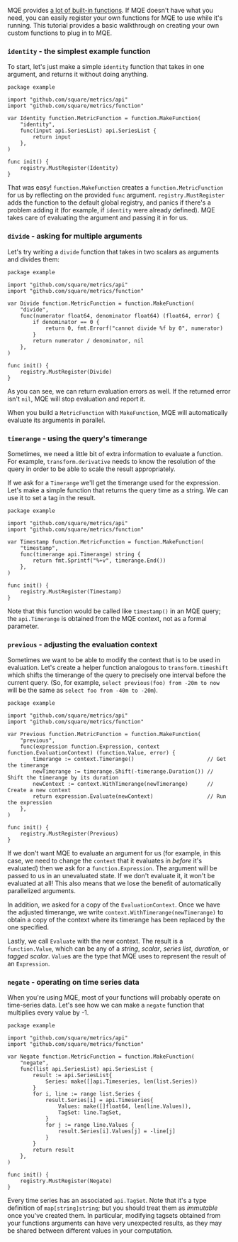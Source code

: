 MQE provides [a lot of built-in functions](https://github.com/square/metrics/wiki/Function-Reference). If MQE doesn't have what you need, you can easily register your own functions for MQE to use while it's running. This tutorial provides a basic walkthrough on creating your own custom functions to plug in to MQE.

### `identity` - the simplest example function

To start, let's just make a simple `identity` function that takes in one argument, and returns it without doing anything.

```
package example

import "github.com/square/metrics/api"
import "github.com/square/metrics/function"

var Identity function.MetricFunction = function.MakeFunction(
    "identity",
    func(input api.SeriesList) api.SeriesList {
        return input
    },
)

func init() {
    registry.MustRegister(Identity)
}
```

That was easy! `function.MakeFunction` creates a `function.MetricFunction` for us by reflecting on the provided `func` argument. `registry.MustRegister` adds the function to the default global registry, and panics if there's a problem adding it (for example, if `identity` were already defined). MQE takes care of evaluating the argument and passing it in for us.

### `divide` - asking for multiple arguments

Let's try writing a `divide` function that takes in two scalars as arguments and divides them:

```
package example

import "github.com/square/metrics/api"
import "github.com/square/metrics/function"

var Divide function.MetricFunction = function.MakeFunction(
    "divide",
    func(numerator float64, denominator float64) (float64, error) {
        if denominator == 0 {
            return 0, fmt.Errorf("cannot divide %f by 0", numerator)
        }
        return numerator / denominator, nil
    },
)

func init() {
    registry.MustRegister(Divide)
}
```

As you can see, we can return evaluation errors as well. If the returned error isn't `nil`, MQE will stop evaluation and report it.

When you build a `MetricFunction` with `MakeFunction`, MQE will automatically evaluate its arguments in parallel.

### `timerange` - using the query's timerange

Sometimes, we need a little bit of extra information to evaluate a function. For example, `transform.derivative` needs to know the resolution of the query in order to be able to scale the result appropriately.

If we ask for a `Timerange` we'll get the timerange used for the expression. Let's make a simple function that returns the query time as a string. We can use it to set a tag in the result.

```
package example

import "github.com/square/metrics/api"
import "github.com/square/metrics/function"

var Timestamp function.MetricFunction = function.MakeFunction(
    "timestamp",
    func(timerange api.Timerange) string {
        return fmt.Sprintf("%+v", timerange.End())
    },
)

func init() {
    registry.MustRegister(Timestamp)
}
```

Note that this function would be called like `timestamp()` in an MQE query; the `api.Timerange` is obtained from the MQE context, not as a formal parameter.

### `previous` - adjusting the evaluation context

Sometimes we want to be able to modify the context that is to be used in evaluation. Let's create a helper function analogous to `transform.timeshift` which shifts the timerange of the query to precisely one interval before the current query. (So, for example, `select previous(foo) from -20m to now` will be the same as `select foo from -40m to -20m`).

```
package example

import "github.com/square/metrics/api"
import "github.com/square/metrics/function"

var Previous function.MetricFunction = function.MakeFunction(
    "previous",
    func(expression function.Expression, context function.EvaluationContext) (function.Value, error) {
        timerange := context.Timerange()                       // Get the timerange
        newTimerange := timerange.Shift(-timerange.Duration()) // Shift the timerange by its duration
        newContext := context.WithTimerange(newTimerange)      // Create a new context
        return expression.Evaluate(newContext)                 // Run the expression
    },
)

func init() {
    registry.MustRegister(Previous)
}
```

If we don't want MQE to evaluate an argument for us (for example, in this case, we need to change the `context` that it evaluates in *before* it's evaluated) then we ask for a `function.Expression`. The argument will be passed to us in an unevaluated state. If we don't evaluate it, it won't be evaluated at all! This also means that we lose the benefit of automatically parallelized arguments.

In addition, we asked for a copy of the `EvaluationContext`. Once we have the adjusted timerange, we write `context.WithTimerange(newTimerange)` to obtain a copy of the context where its timerange has been replaced by the one specified.

Lastly, we call `Evaluate` with the new context. The result is a `function.Value`, which can be any of a *string*, *scalar*, *series list*, *duration*, or *tagged scalar*. `Value`s are the type that MQE uses to represent the result of an `Expression`.

### `negate` - operating on time series data

When you're using MQE, most of your functions will probably operate on time-series data. Let's see how we can make a `negate` function that multiplies every value by -1.

```
package example

import "github.com/square/metrics/api"
import "github.com/square/metrics/function"

var Negate function.MetricFunction = function.MakeFunction(
    "negate",
    func(list api.SeriesList) api.SeriesList {
        result := api.SeriesList{
            Series: make([]api.Timeseries, len(list.Series))
        }
        for i, line := range list.Series {
            result.Series[i] = api.Timeseries{
                Values: make([]float64, len(line.Values)),
                TagSet: line.TagSet,
            }
            for j := range line.Values {
                result.Series[i].Values[j] = -line[j]
            }
        }
        return result
    },
)

func init() {
    registry.MustRegister(Negate)
}
```

Every time series has an associated `api.TagSet`. Note that it's a type definition of `map[string]string`; but you should treat them as *immutable* once you've created them. In particular, modifying tagsets obtained from your functions arguments can have very unexpected results, as they may be shared between different values in your computation.

